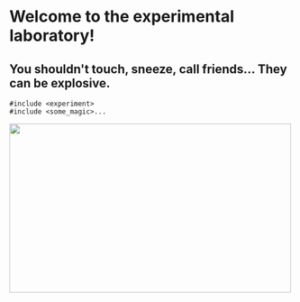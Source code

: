 # Welcome to the experimental laboratory! 
<h2> You shouldn't touch, sneeze, call friends... They can be explosive.</h2>
<pre><code>#include &lt;experiment&gt;
#include &lt;some_magic&gt;...</code></pre>

<img src="https://media.licdn.com/mpr/mpr/p/1/005/082/0b7/3a07568.jpg" height=300 width=500/>

<!--<img src="https://pdacdn.com/userfiles/screens/18/17593/please-don-t-touch-anything-pc.jpg"/>-->
<!--![Some experiment](https://media.licdn.com/mpr/mpr/p/1/005/082/0b7/3a07568.jpg)-->
